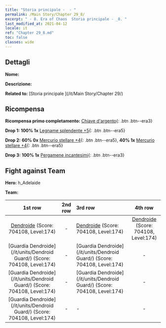 ```yaml
---
title: "Storia principale -  - "
permalink: /Main Story/Chapter 29_8/
excerpt: " - 8. Era of Chaos  Storia principale - _8. "
last_modified_at: 2021-04-12
locale: it
ref: "Chapter 29_8.md"
toc: false
classes: wide
---
```


## Dettagli

 **Nome:** 

 **Descrizione:** 

 **Related to:** [Storia principale ](/it/Main Story/Chapter 29/)

## Ricompensa

 **Ricompensa primo completamento:** [Chiave d'argento](/it/Items/con_693/){: .btn .btn--era3}

 **Drop 1:** **100% 1x** [Legname splendente +5](/it/Items/mat_97/){: .btn .btn--era5}

 **Drop 2:** **60% 0x** [Mercurio stellare +4](/it/Items/mat_91/){: .btn .btn--era5}, **40% 1x** [Mercurio stellare +4](/it/Items/mat_91/){: .btn .btn--era5}

 **Drop 3:** **100% 1x** [Pergamene incantesimi](/it/Items/con_694/){: .btn .btn--era3}


## Fight against Team
 **Hero:** h_Adelaide

 **Team:**


  | 1st row | 2nd row | 3rd row | 4th row |
  |:----:|:----:|:----|:----:|
  | [Dendroide](/it/units/Treant/) (Score: 704108, Level:174)  | - | [Dendroide](/it/units/Treant/) (Score: 704108, Level:174)  | [Dendroide](/it/units/Treant/) (Score: 704108, Level:174)  |
  | [Guardia Dendroide](/it/units/Dendroid Guard/) (Score: 704108, Level:174)  | - | [Guardia Dendroide](/it/units/Dendroid Guard/) (Score: 704108, Level:174)  | - |
  | [Guardia Dendroide](/it/units/Dendroid Guard/) (Score: 704108, Level:174)  | - | [Guardia Dendroide](/it/units/Dendroid Guard/) (Score: 704108, Level:174)  | - |
  | [Guardia Dendroide](/it/units/Dendroid Guard/) (Score: 704108, Level:174)  | - | - | - |



